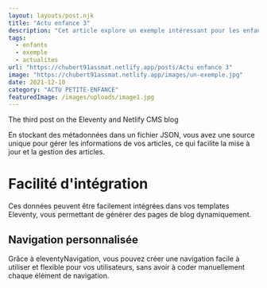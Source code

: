 ```yaml
---
layout: layouts/post.njk
title: "Actu enfance 3"
description: "Cet article explore un exemple intéressant pour les enfants."
tags: 
  - enfants
  - exemple
  - actualites
url: "https://chubert91assmat.netlify.app/posts/Actu enfance 3"
image: "https://chubert91assmat.netlify.app/images/un-exemple.jpg"
date: 2021-12-10
category: "ACTU PETITE-ENFANCE"
featuredImage: /images/uploads/image1.jpg
---
```


The third post on the Eleventy and Netlify CMS blog

En stockant des métadonnées dans un fichier JSON, vous avez une source unique pour gérer les informations de vos articles, ce qui facilite la mise à jour et la gestion des articles.

# Facilité d'intégration

Ces données peuvent être facilement intégrées dans vos templates Eleventy, vous permettant de générer des pages de blog dynamiquement.

## Navigation personnalisée

Grâce à eleventyNavigation, vous pouvez créer une navigation facile à utiliser et flexible pour vos utilisateurs, sans avoir à coder manuellement chaque élément de navigation.
